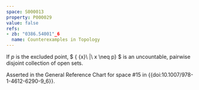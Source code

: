 ```yaml
---
space: S000013
property: P000029
value: false
refs:
- zb: "0386.54001"_6
  name: Counterexamples in Topology
---
```


If $p$ is the excluded point, $ \{ \{x\}\ |\ x \neq p\} $ is an uncountable, pairwise disjoint collection of open sets.

Asserted in the General Reference Chart for space #15 in
{{doi:10.1007/978-1-4612-6290-9_6}}.
